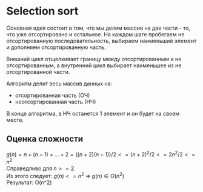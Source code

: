 # Selection sort

Основная идея состоит в том, что мы делим массив на две части - то, что уже отсортировано и остальное. На каждом шаге пробегаем не отсортированную последовательность, выбираем наименьший элемент и дополняем отсортированную часть.

Внешний цикл отщелкивает границу между отсортированным и не отсортированным, а внутренний цикл выбирает наименьшее из не отсортированной части.

Алгоритм делит весь массив данных на:
- отсортированная часть (ОЧ)
- неотсортированная часть (НЧ)

В конце алгоритма, в НЧ останется 1 элемент и он будет на своем месте.


## Оценка сложности
$g(n) = n + (n - 1) + ... + 2 = ((n+2)(n-1))/2 <= (n+2)^2/2 <= 2n^2/2 <= n^2$  
Справедливо для $n >= 2$.  
Из этого следует: $g(n) <= n^2$ => $g(n) \in O(n^2)$  
Результат: O(n^2)